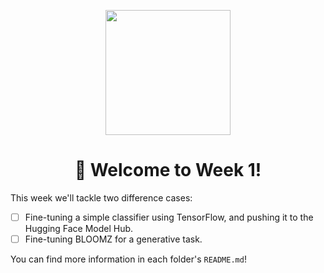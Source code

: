 <p align = "center" draggable=”false” ><img src="https://user-images.githubusercontent.com/37101144/161836199-fdb0219d-0361-4988-bf26-48b0fad160a3.png" 
     width="200px"
     height="auto"/>
</p>

# <h1 align="center" id="heading">:wave: Welcome to Week 1!</h1>

This week we'll tackle two difference cases:

- [ ] Fine-tuning a simple classifier using TensorFlow, and pushing it to the Hugging Face Model Hub.
- [ ] Fine-tuning BLOOMZ for a generative task.

You can find more information in each folder's `README.md`!
